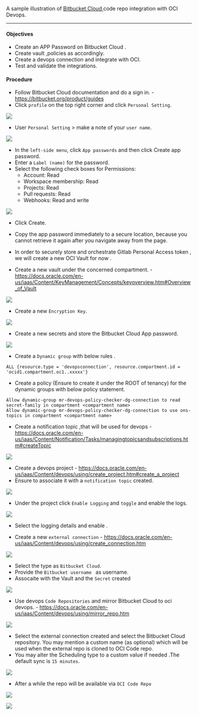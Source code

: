 A sample illustration of [Bitbucket Cloud ](https://bitbucket.org/product?&aceid=&adposition=&adgroup=92542404895&campaign=1407242867&creative=544605032325&device=c&keyword=bitbucket%20cloud&matchtype=e&network=g&placement=&ds_kids=p51241240716&ds_e=GOOGLE&ds_eid=700000001551985&ds_e1=GOOGLE&gclid=EAIaIQobChMIsa_OyLy--AIV8pJmAh079go-EAAYASAAEgLsifD_BwE&gclsrc=aw.ds) code repo integration with OCI Devops.

--------

#### Objectives

- Create an APP Password on Bitbucket Cloud .
- Create vault ,policies as accordingly.
- Create a devops connection and integrate with OCI.
- Test and validate the integrations.

#### Procedure 

- Follow Bitbucket Cloud  documentation and do a sign in. - https://bitbucket.org/product/guides 
- Click `profile` on the top right corner and click `Personal Setting`.

![](images/bitbucket_profile.png)

- User `Personal Setting` > make a note of your `user name`.

![](images/bitbucket_username.png)

- In the `left-side menu`, click `App passwords` and then click Create app password.
- Enter a `Label (name)` for the password.
- Select the following check boxes for Permissions:
  - Account: Read
  - Workspace membership: Read
  - Projects: Read
  - Pull requests: Read
  - Webhooks: Read and write

![](images/bitbucketpat.png)
- Click Create.
- Copy the app password immediately to a secure location, because you cannot retrieve it again after you navigate away from the page.

- In order to securely store and orchestrate Gitlab Personal Access token , we will create a new OCI Vault for now .

- Create a new vault under the concerned compartment. - https://docs.oracle.com/en-us/iaas/Content/KeyManagement/Concepts/keyoverview.htm#Overview_of_Vault 

![](images/new_vault.png)

- Create a new `Encryption Key`.

![](images/vault_key.png)

- Create a new secrets and store the Bitbucket Cloud App password.

![](images/bb_app_password.png)

- Create a `Dynamic group` with below rules .

```
ALL {resource.type = 'devopsconnection', resource.compartment.id = 'ocid1.compartment.oc1..xxxxx'}
```

- Create a policy (Ensure to create it under the ROOT of tenancy) for the dynamic groups with below policy statement.

```
Allow dynamic-group mr-devops-policy-checker-dg-connection to read secret-family in compartment <compartment name>
Allow dynamic-group mr-devops-policy-checker-dg-connection to use ons-topics in compartment <compartment name>
```

- Create a notification topic ,that will be used for devops - https://docs.oracle.com/en-us/iaas/Content/Notification/Tasks/managingtopicsandsubscriptions.htm#createTopic

![](images/oci-notifications.png)


- Create a devops project - https://docs.oracle.com/en-us/iaas/Content/devops/using/create_project.htm#create_a_project
- Ensure to associate it with a `notification topic` created.

![](images/devops_project.png)

- Under the project click `Enable Logging` and `toggle`  and enable the logs.

![](images/enable_logging.png)

- Select the logging details and enable .

- Create a new  `external connection` - https://docs.oracle.com/en-us/iaas/Content/devops/using/create_connection.htm

![](images/devops_ec1.png)

 - Select the type as `Bitbucket Cloud`.
 - Provide the `Bitbucket username ` as username.
 - Assocaite with the Vault and the `Secret` created 

![](images/devops_ec2.png)

- Use devops `Code Repositories` and mirror Bitbucket Cloud  to oci devops. - https://docs.oracle.com/en-us/iaas/Content/devops/using/mirror_repo.htm 

![](images/devops_mirror_repo.png)


- Select the external connection created and select the Bitbucket Cloud  repository. You may mention a custom name (as optional) which will be used when the external repo is cloned to OCI Code repo.
- You may alter the Scheduling type to a custom value if needed .The default sync is `15 minutes`.

![](images/create_mirror_repo.png)

- After a while the repo will be available via `OCI Code Repo`

![](images/mirror_progress.png)

![](images/repo_mirror_completed.png)
